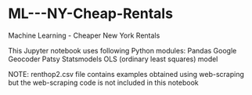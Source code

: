 # ML---NY-Cheap-Rentals
Machine Learning - Cheaper New York Rentals

This Jupyter notebook uses following Python modules:
Pandas
Google Geocoder
Patsy
Statsmodels OLS (ordinary least squares) model

NOTE: renthop2.csv file contains examples obtained using web-scraping but the web-scraping code is not included in this notebook

